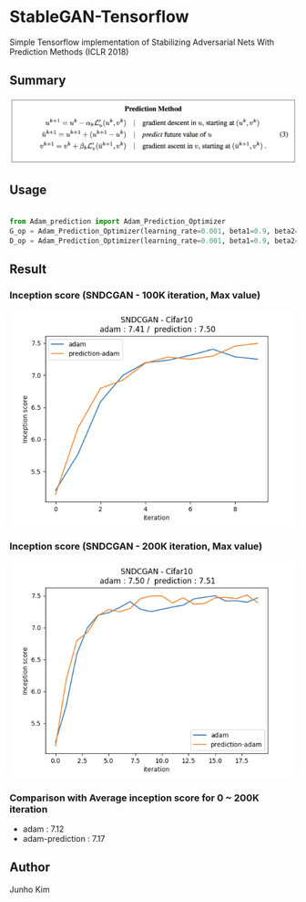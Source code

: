# StableGAN-Tensorflow
Simple Tensorflow implementation of Stabilizing Adversarial Nets With Prediction Methods (ICLR 2018)

## Summary
![summary](./assests/summary.png)

## Usage
```python

from Adam_prediction import Adam_Prediction_Optimizer
G_op = Adam_Prediction_Optimizer(learning_rate=0.001, beta1=0.9, beta2=0.999, prediction=True)
D_op = Adam_Prediction_Optimizer(learning_rate=0.001, beta1=0.9, beta2=0.999, prediction=False)

```

## Result
### Inception score (SNDCGAN - 100K iteration, Max value)
![100k](./assests/inception_100k.png)

### Inception score (SNDCGAN - 200K iteration, Max value)
![200k](./assests/inception_200k.png)

### Comparison with Average inception score for 0 ~ 200K iteration
* adam : 7.12
* adam-prediction : 7.17

## Author
Junho Kim
